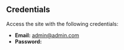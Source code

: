 ## Credentials

Access the site with the following credentials:

- **Email:** admin@admin.com
- **Password:** 

